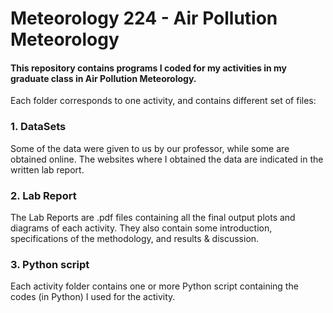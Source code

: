 # Meteorology 224 - Air Pollution Meteorology
#### This repository contains programs I coded for my activities in my graduate class in Air Pollution Meteorology.

Each folder corresponds to one activity, and contains different set of files:

### 1. DataSets
Some of the data were given to us by our professor, while some are obtained online. The websites where I obtained the data are indicated in the written lab report.

### 2. Lab Report
The Lab Reports are .pdf files containing all the final output plots and diagrams of each activity. 
They also contain some introduction, specifications of the methodology, and results & discussion.

### 3. Python script
Each activity folder contains one or more Python script containing the codes (in Python) I used for the activity.
